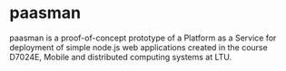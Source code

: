 paasman
=======

paasman is a proof-of-concept prototype of a Platform as a Service for deployment of simple node.js web applications created in the course D7024E, Mobile and distributed computing systems at LTU.
